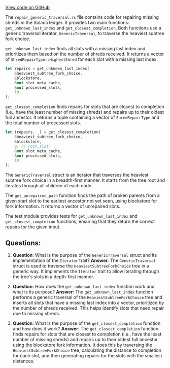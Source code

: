 [View code on GitHub](https://github.com/solana-labs/solana/blob/master/core/src/repair_generic_traversal.rs)

The `repair_generic_traversal.rs` file contains code for repairing missing shreds in the Solana ledger. It provides two main functions: `get_unknown_last_index` and `get_closest_completion`. Both functions use a generic traversal iterator, `GenericTraversal`, to traverse the heaviest subtree fork choice.

`get_unknown_last_index` finds all slots with a missing last index and prioritizes them based on the number of shreds received. It returns a vector of `ShredRepairType::HighestShred` for each slot with a missing last index.

```rust
let repairs = get_unknown_last_index(
    &heaviest_subtree_fork_choice,
    &blockstore,
    &mut slot_meta_cache,
    &mut processed_slots,
    10,
);
```

`get_closest_completion` finds repairs for slots that are closest to completion (i.e., have the least number of missing shreds) and repairs up to their oldest full ancestor. It returns a tuple containing a vector of `ShredRepairType` and the total number of processed slots.

```rust
let (repairs, _) = get_closest_completion(
    &heaviest_subtree_fork_choice,
    &blockstore,
    0, // root_slot
    &mut slot_meta_cache,
    &mut processed_slots,
    10,
);
```

The `GenericTraversal` struct is an iterator that traverses the heaviest subtree fork choice in a breadth-first manner. It starts from the tree root and iterates through all children of each node.

The `get_unrepaired_path` function finds the path of broken parents from a given start slot to the earliest ancestor not yet seen, using blockstore for fork information. It returns a vector of unrepaired slots.

The test module provides tests for `get_unknown_last_index` and `get_closest_completion` functions, ensuring that they return the correct repairs for the given input.
## Questions: 
 1. **Question**: What is the purpose of the `GenericTraversal` struct and its implementation of the `Iterator` trait?
   **Answer**: The `GenericTraversal` struct is used to traverse the `HeaviestSubtreeForkChoice` tree in a generic way. It implements the `Iterator` trait to allow iterating through the tree's slots in a depth-first manner.

2. **Question**: How does the `get_unknown_last_index` function work and what is its purpose?
   **Answer**: The `get_unknown_last_index` function performs a generic traversal of the `HeaviestSubtreeForkChoice` tree and inserts all slots that have a missing last index into a vector, prioritized by the number of shreds received. This helps identify slots that need repair due to missing shreds.

3. **Question**: What is the purpose of the `get_closest_completion` function and how does it work?
   **Answer**: The `get_closest_completion` function finds repairs for slots that are closest to completion (i.e., have the least number of missing shreds) and repairs up to their oldest full ancestor using the blockstore fork information. It does this by traversing the `HeaviestSubtreeForkChoice` tree, calculating the distance to completion for each slot, and then generating repairs for the slots with the smallest distances.